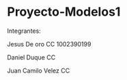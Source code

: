 # Proyecto-Modelos1

Integrantes:

Jesus De oro CC 1002390199

Daniel Duque CC

Juan Camilo Velez CC
